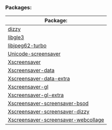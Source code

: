 
```table-of-contents
```
### Packages:
| Package:                                                                                                   |
| ---------------------------------------------------------------------------------------------------------- |
| [dizzy](https://packages.debian.org/sid/dizzy)                                                             |
| [libgle3](https://packages.debian.org/sid/libgle3)                                                         |
| [libjpeg62-turbo](https://packages.debian.org/sid/libjpeg62-turbo)                                         |
| [Unicode-screensaver](https://packages.debian.org/sid/unicode-screensaver)                                 |
| [Xscreensaver](https://packages.debian.org/unstable/x11/xscreensaver)                                      |
| [Xscreensaver-data](https://packages.debian.org/sid/xscreensaver-data)                                     |
| [Xscreensaver-data-extra](https://packages.debian.org/sid/xscreensaver-data-extra)                         |
| [Xscreensaver-gl](https://packages.debian.org/sid/xscreensaver-gl)                                         |
| [Xscreensaver-gl-extra](https://packages.debian.org/sid/xscreensaver-gl-extra)                             |
| [Xscreensaver-screensaver-bsod](https://packages.debian.org/sid/xscreensaver-screensaver-bsod)             |
| [Xscreensaver-screensaver-dizzy](https://packages.debian.org/sid/xscreensaver-screensaver-dizzy)           |
| [Xscreensaver-screensaver-webcollage](https://packages.debian.org/sid/xscreensaver-screensaver-webcollage) |
